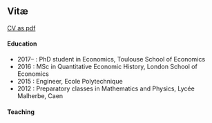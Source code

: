 
## Vitæ

[CV as pdf](/assets/images/CV_AJacquet.pdf)

#### Education

- 2017– : PhD student in Economics, Toulouse School of Economics
- 2016 : MSc in Quantitative Economic History, London School of Economics
- 2015 : Engineer, Ecole Polytechnique
- 2012 : Preparatory classes in Mathematics and Physics, Lycée Malherbe, Caen


#### Teaching
